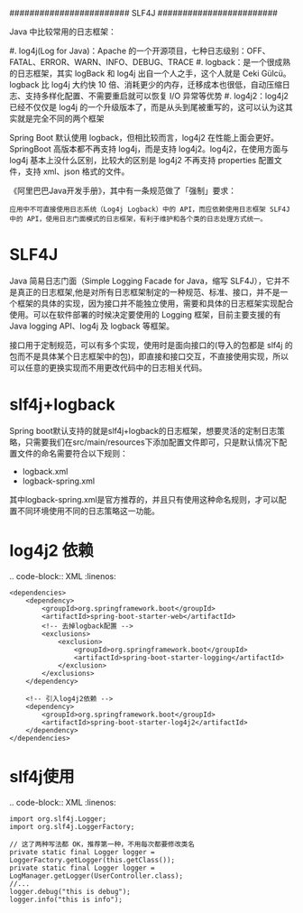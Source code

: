 ########################
SLF4J
########################

Java 中比较常用的日志框架：

#. log4j(Log for Java)：Apache 的一个开源项目，七种日志级别：OFF、FATAL、ERROR、WARN、INFO、DEBUG、TRACE
#. logback：是一个很成熟的日志框架，其实 logBack 和 log4j 出自一个人之手，这个人就是 Ceki Gülcü。logback 比 log4j 大约快 10 倍、消耗更少的内存，迁移成本也很低，自动压缩日志、支持多样化配置、不需要重启就可以恢复 I/O 异常等优势
#. log4j2：log4j2已经不仅仅是 log4j 的一个升级版本了，而是从头到尾被重写的，这可以认为这其实就是完全不同的两个框架

Spring Boot 默认使用 logback，但相比较而言，log4j2 在性能上面会更好。SpringBoot 高版本都不再支持 log4j，而是支持 log4j2。log4j2，在使用方面与 log4j 基本上没什么区别，比较大的区别是 log4j2 不再支持 properties 配置文件，支持 xml、json 格式的文件。

《阿里巴巴Java开发手册》，其中有一条规范做了「强制」要求：

    应用中不可直接使用日志系统（Log4j Logback）中的 API，而应依赖使用日志框架 SLF4J 中的 API，使用日志门面模式的日志框架，有利于维护和各个类的日志处理方式统一。

SLF4J
============
Java 简易日志门面（Simple Logging Facade for Java，缩写 SLF4J），它并不是真正的日志框架,他是对所有日志框架制定的一种规范、标准、接口，并不是一个框架的具体的实现，因为接口并不能独立使用，需要和具体的日志框架实现配合使用。可以在软件部署的时候决定要使用的 Logging 框架，目前主要支援的有 Java logging API、log4j 及 logback 等框架。

接口用于定制规范，可以有多个实现，使用时是面向接口的(导入的包都是 slf4j 的包而不是具体某个日志框架中的包)，即直接和接口交互，不直接使用实现，所以可以任意的更换实现而不用更改代码中的日志相关代码。


slf4j+logback
=================
Spring boot默认支持的就是slf4j+logback的日志框架，想要灵活的定制日志策略，只需要我们在src/main/resources下添加配置文件即可，只是默认情况下配置文件的命名需要符合以下规则：

* logback.xml
* logback-spring.xml

其中logback-spring.xml是官方推荐的，并且只有使用这种命名规则，才可以配置不同环境使用不同的日志策略这一功能。




log4j2 依赖
========================
.. code-block:: XML
    :linenos:

    <dependencies>
        <dependency>
            <groupId>org.springframework.boot</groupId>
            <artifactId>spring-boot-starter-web</artifactId>
            <!-- 去掉logback配置 -->
            <exclusions>
                <exclusion>
                    <groupId>org.springframework.boot</groupId>
                    <artifactId>spring-boot-starter-logging</artifactId>
                </exclusion>
            </exclusions>
        </dependency>

        <!-- 引入log4j2依赖 -->
        <dependency>
            <groupId>org.springframework.boot</groupId>
            <artifactId>spring-boot-starter-log4j2</artifactId>
        </dependency>
    </dependencies>



slf4j使用
========================

.. code-block:: XML
    :linenos:

    import org.slf4j.Logger;
    import org.slf4j.LoggerFactory;

    // 这了两种写法都 OK，推荐第一种，不用每次都要修改类名
    private static final Logger logger = LoggerFactory.getLogger(this.getClass());
    private static final Logger logger = LogManager.getLogger(UserController.class);
    //...
    logger.debug("this is debug");
    logger.info("this is info");